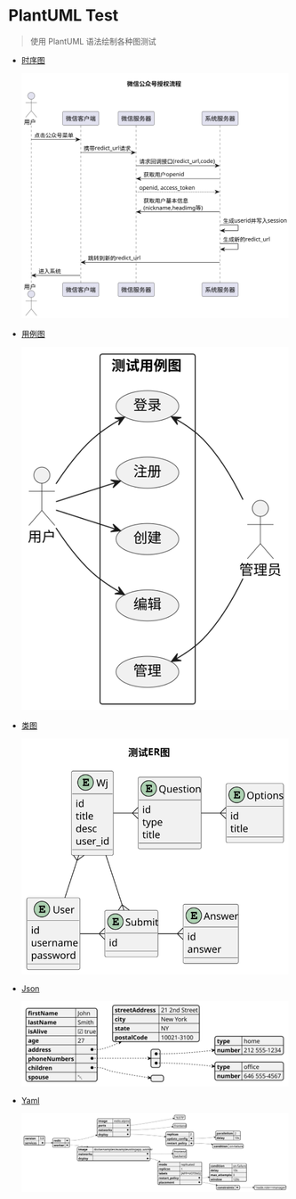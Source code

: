 # PlantUML Test

> 使用 PlantUML 语法绘制各种图测试

- [时序图](code/test_sequence.puml)

  ![](images/test_sequence.svg)

- [用例图](code/test_usecase.puml)

  ![](images/test_usecase.svg)

- [类图](code/test_class.puml)

  ![](images/test_class.svg)

- [Json](code/test_json.puml)

  ![](images/test_json.svg)

- [Yaml](code/test_yaml.puml)

  ![](images/test_yaml.svg)
